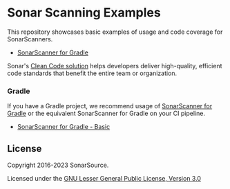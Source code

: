 # Sonar Scanning Examples

This repository showcases basic examples of usage and code coverage for SonarScanners.
* [SonarScanner for Gradle](https://docs.sonarsource.com/sonarqube/latest/analyzing-source-code/scanners/sonarscanner-for-gradle)

Sonar's [Clean Code solution](https://www.sonarsource.com/solutions/clean-code/) helps developers deliver high-quality, efficient code standards that benefit the entire team or organization. 

### Gradle
If you have a Gradle project, we recommend usage of [SonarScanner for Gradle](https://docs.sonarsource.com/sonarqube/latest/analyzing-source-code/scanners/sonarscanner-for-gradle) or the equivalent SonarScanner for Gradle on your CI pipeline.
* [SonarScanner for Gradle - Basic](sonar-scanner-gradle/gradle-basic)


## License
Copyright 2016-2023 SonarSource.

Licensed under the [GNU Lesser General Public License, Version 3.0](http://www.gnu.org/licenses/lgpl.txt)

